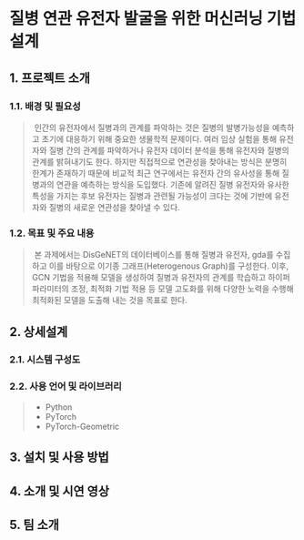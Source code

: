 # 질병 연관 유전자 발굴을 위한 머신러닝 기법 설계

## 1. 프로젝트 소개
### 1.1. 배경 및 필요성
> &nbsp;인간의 유전자에서 질병과의 관계를 파악하는 것은 질병의 발병가능성을 예측하고 초기에 대응하기 위해 중요한 생물학적 문제이다. 여러 임상 실험을 통해 유전자와 질병 간의 관계를 파악하거나 유전자 데이터 분석을 통해 유전자와 질병의 관계를 밝혀내기도 한다. 하지만 직접적으로 연관성을 찾아내는 방식은 분명히 한계가 존재하기 때문에 비교적 최근 연구에서는 유전자 간의 유사성을 통해 질병과의 연관을 예측하는 방식을 도입했다. 기존에 알려진 질병 유전자와 유사한 특성을 가지는 후보 유전자는 질병과 관련될 가능성이 크다는 것에 기반에 유전자와 질병의 새로운 연관성을 찾아낼 수 있다. 

### 1.2. 목표 및 주요 내용
> &nbsp;본 과제에서는 DisGeNET의 데이터베이스를 통해 질병과 유전자, gda를 수집하고 이를 바탕으로 이기종 그래프(Heterogenous Graph)를 구성한다. 이후, GCN 기법을 적용해 모델을 생성하여 질병과 유전자의 관계를 학습하고 하이퍼 파라미터의 조정, 최적화 기법 적용 등 모델 고도화를 위해 다양한 노력을 수행해 최적화된 모델을 도출해 내는 것을 목표로 한다.


## 2. 상세설계
### 2.1. 시스템 구성도


### 2.2. 사용 언어 및 라이브러리
> - Python
> - PyTorch
> - PyTorch-Geometric

## 3. 설치 및 사용 방법


## 4. 소개 및 시연 영상

<!--[![부산대학교 정보컴퓨터공학부소개](http://img.youtube.com/vi/zh_gQ_lmLqE/0.jpg)](https://www.youtube.com/watch?v=zh_gQ_lmLqE)    -->
<!--Youtube URL: https://www.youtube.com/watch?v={동영상 ID}-->
<!--Youtube Thumbnail URL: http://img.youtube.com/vi/{동영상 ID}/0.jpg-->

## 5. 팀 소개
